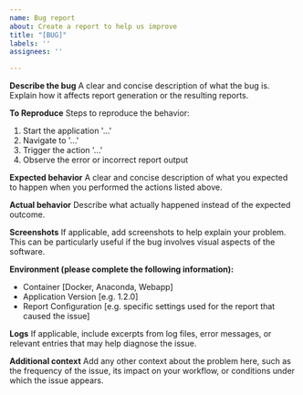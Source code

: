 ```yaml
---
name: Bug report
about: Create a report to help us improve
title: "[BUG]"
labels: ''
assignees: ''

---
```


**Describe the bug**
A clear and concise description of what the bug is. Explain how it affects report generation or the resulting reports.

**To Reproduce**
Steps to reproduce the behavior:
1. Start the application '...'
2. Navigate to '...'
3. Trigger the action '...'
4. Observe the error or incorrect report output

**Expected behavior**
A clear and concise description of what you expected to happen when you performed the actions listed above.

**Actual behavior**
Describe what actually happened instead of the expected outcome.

**Screenshots**
If applicable, add screenshots to help explain your problem. This can be particularly useful if the bug involves visual aspects of the software.

**Environment (please complete the following information):**
 - Container [Docker, Anaconda, Webapp]
 - Application Version [e.g. 1.2.0]
 - Report Configuration [e.g. specific settings used for the report that caused the issue]

**Logs**
If applicable, include excerpts from log files, error messages, or relevant entries that may help diagnose the issue.

**Additional context**
Add any other context about the problem here, such as the frequency of the issue, its impact on your workflow, or conditions under which the issue appears.
